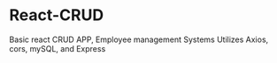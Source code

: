 # React-CRUD
Basic react CRUD APP, Employee management Systems
Utilizes Axios, cors, mySQL, and Express

